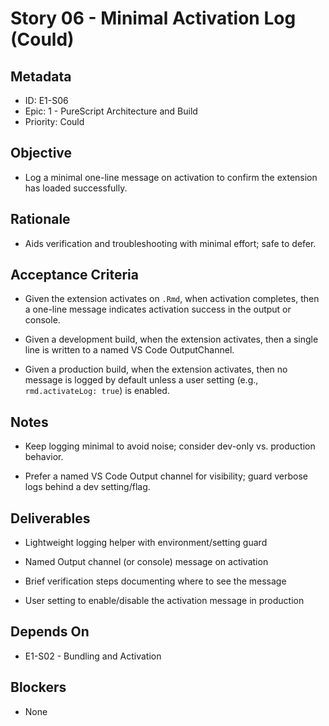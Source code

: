 # Story 06 - Minimal Activation Log (Could)

## Metadata
- ID: E1-S06
- Epic: 1 - PureScript Architecture and Build
- Priority: Could

## Objective
- Log a minimal one-line message on activation to confirm the extension has loaded successfully.

## Rationale
- Aids verification and troubleshooting with minimal effort; safe to defer.

## Acceptance Criteria
- Given the extension activates on `.Rmd`, when activation completes, then a one-line message indicates activation success in the output or console.

- Given a development build, when the extension activates, then a single line is written to a named VS Code OutputChannel.
- Given a production build, when the extension activates, then no message is logged by default unless a user setting (e.g., `rmd.activateLog: true`) is enabled.

## Notes
- Keep logging minimal to avoid noise; consider dev-only vs. production behavior.

- Prefer a named VS Code Output channel for visibility; guard verbose logs behind a dev setting/flag.

## Deliverables
- Lightweight logging helper with environment/setting guard
- Named Output channel (or console) message on activation
- Brief verification steps documenting where to see the message

- User setting to enable/disable the activation message in production

## Depends On
- E1-S02 - Bundling and Activation

## Blockers
- None
